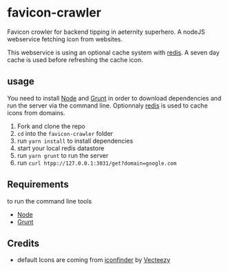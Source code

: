# favicon-crawler
Favicon crowler for backend tipping in aeternity superhero. A nodeJS webservice fetching icon from websites.



This webservice is using an optional cache system with [redis](http://redis.io). A seven day cache is used before refreshing the cache icon.

## usage
You need to install [Node](http://nodejs.org/) and [Grunt](http://gruntjs.com/) in order to download dependencies and run the server via the command line.
Optionnaly [redis](http://redis.io) is used to cache icons from domains.

1. Fork and clone the repo
2. `cd` into the `favicon-crawler` folder
3. run `yarn install` to install dependencies
3. start your local redis datastore
4. run  `yarn grunt` to run the server
5. run `curl htpp://127.0.0.1:3031/get?domain=google.com`

## Requirements
to run the command line tools
* [Node](http://nodejs.org/)
* [Grunt](http://gruntjs.com/)

## Credits
* default Icons are coming from [iconfinder](https://www.iconfinder.com/Vecteezy) by [Vecteezy](http://www.vecteezy.com/free-vector/icons)

